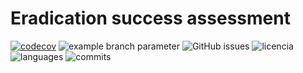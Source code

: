 # Eradication success assessment


[![codecov](https://codecov.io/gh/IslasGECI/eradication_success_assessment/branch/master/graph/badge.svg)](https://codecov.io/gh/IslasGECI/eradication_success_assessment)
![example branch
parameter](https://github.com/IslasGECI/eradication_success_assessment/actions/workflows/actions.yml/badge.svg)
![GitHub issues](https://img.shields.io/github/issues-pr/IslasGECI/eradication_success_assessment)
![licencia](https://img.shields.io/github/license/IslasGECI/eradication_success_assessment)
![languages](https://img.shields.io/github/languages/top/IslasGECI/eradication_success_assessment)
![commits](https://img.shields.io/github/commit-activity/y/IslasGECI/eradication_success_assessment)